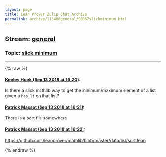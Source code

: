 ```yaml
---
layout: page
title: Lean Prover Zulip Chat Archive 
permalink: archive/113488general/98067slickminimum.html
---
```


## Stream: [general](index.html)
### Topic: [slick minimum](98067slickminimum.html)

---


{% raw %}
#### [ Keeley Hoek (Sep 13 2018 at 16:20)](https://leanprover.zulipchat.com/#narrow/stream/113488-general/topic/slick%20minimum/near/133887877):
<p>Is there a slick mathlib way to get the minimum/maximum element of a list given a <code>has_lt</code> on that list?</p>

#### [ Patrick Massot (Sep 13 2018 at 16:21)](https://leanprover.zulipchat.com/#narrow/stream/113488-general/topic/slick%20minimum/near/133887995):
<p>There is a sort file somewhere</p>

#### [ Patrick Massot (Sep 13 2018 at 16:22)](https://leanprover.zulipchat.com/#narrow/stream/113488-general/topic/slick%20minimum/near/133888053):
<p><a href="https://github.com/leanprover/mathlib/blob/master/data/list/sort.lean" target="_blank" title="https://github.com/leanprover/mathlib/blob/master/data/list/sort.lean">https://github.com/leanprover/mathlib/blob/master/data/list/sort.lean</a></p>


{% endraw %}
